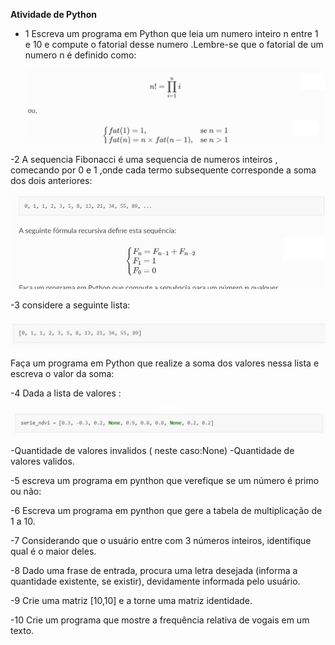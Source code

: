 **Atividade de Python**  

- 1  Escreva um programa em Python que leia um numero inteiro n entre 1 e 10  e compute o fatorial desse numero 
  .Lembre-se que o fatorial de um numero n é definido como: 

  ![alt text](image.png)


-2 A sequencia Fibonacci é uma sequencia de numeros inteiros , comecando por 0 e 1 ,onde cada termo subsequente corresponde 
a soma dos dois anteriores: 


![alt text](image-1.png)

-3 considere a seguinte lista: 

![alt text](image-2.png)

Faça um programa em Python que realize a soma dos valores nessa lista e escreva o valor da soma: 


-4 Dada a lista de valores : 

![alt text](image-3.png)

-Quantidade de valores invalidos ( neste caso:None)
-Quantidade de valores validos.


-5  escreva um programa em pynthon que verefique se um número é primo ou não:   


-6 Escreva um programa em pynthon que gere a tabela de multiplicação de 1 a 10.


-7 Considerando que o usuário entre com 3 números inteiros, identifique qual é o maior deles.


-8 Dado uma frase de entrada, procura uma letra desejada (informa a quantidade existente, se existir), devidamente informada pelo usuário.


-9 Crie uma matriz [10,10] e a torne uma matriz identidade.


-10  Crie um programa que mostre a frequência relativa de vogais em um texto.



